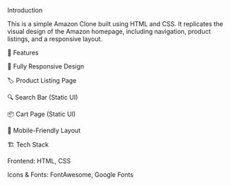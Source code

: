 Introduction

This is a simple Amazon Clone built using HTML and CSS. It replicates the visual design of the Amazon homepage, including navigation, product listings, and a responsive layout.

🚀 Features

🎨 Fully Responsive Design

🏷 Product Listing Page

🔍 Search Bar (Static UI)

📦 Cart Page (Static UI)

📱 Mobile-Friendly Layout

🏗️ Tech Stack

Frontend: HTML, CSS

Icons & Fonts: FontAwesome, Google Fonts
